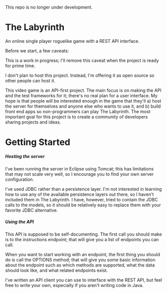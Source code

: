 This repo is no longer under development.

# The Labyrinth

An online single player roguelike game with a REST API interface.

Before we start, a few caveats:

This is a work in progress; I'll remove this caveat when the project is ready for prime time.

I don't plan to host this project. Instead, I'm offering it as open source so other people can host it.

This video game is an API-first project. The main focus is on making the API and the test frameworks for
it; there's no real plan for a user interface. My hope is that people will be interested enough in
the game that they'll a) host the server for themselves and anyone else who wants to use it, and
b) build front end apps so non-programmers can play The Labyrinth. The most important goal for this
project is to create a community of developers sharing projects and ideas.

# Getting Started
##### Hosting the server
I've been running the server in Eclipse using Tomcat; this has limitations that may not scale very
well, so I encourage you to find your own server configuration.

I've used JDBC rather than a persistence layer. I'm not interested in learning how to use any
of the available persistence layers out there, so I haven't included them in The Labyrinth. I have,
however, tried to contain the JDBC calls to the models, so it should be relatively easy to replace them
with your favorite JDBC alternative.

##### Using the API
This API is supposed to be self-documenting. The first call you should make is to the instructions
endpoint; that will give you a list of endpoints you can call.

When you want to start working with an endpoint, the first thing you should do is call the OPTIONS
method; that will give you some basic information about the endpoint such as which methods are supported,
what the data should look like, and what related endpoints exist.

I've written an API client you can use to interface with the REST API, but feel free to write your own,
especially if you aren't writing code in Java.
